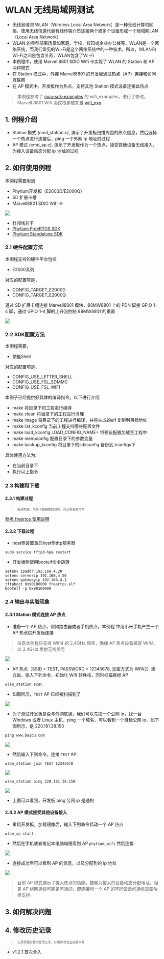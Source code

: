 # WLAN 无线局域网测试

- 无线局域网 WLAN（Wireless Local Area Network）是一种无线计算机网络，使用无线信道代替有线传输介质连接两个或多个设备形成一个局域网LAN（Local Area Network）
- WLAN 的典型部署场景如家庭、学校、校园或企业办公楼等。WLAN是一个网络系统，而我们常见的Wi-Fi是这个网络系统中的一种技术。所以，WLAN和Wi-Fi之间是包含关系，WLAN包含了Wi-Fi
- 本例程中，使用 Marvell8801 SDIO Wifi 卡实现了 WLAN 的 Station 和 AP 两种模式
- 在 Station 模式中，外接 Marvell8801 的开发板通过热点（AP）连接和访问互联网
- 在 AP 模式中，开发板作为热点，支持其他 Station 模式设备连接此热点

> 本例程参考了 [mcu-sdk-examples](https://github.com/nxp-mcuxpresso/mcux-sdk-examples) 的 wifi_examples，进行了修改，Marvell 8801 Wifi 协议栈移植来自 [wifi_nxp](https://github.com/NXP/wifi_nxp)

## 1. 例程介绍

- Station 模式 (cmd_station.c), 演示了开发板扫描周围的热点信息，然后选择一个热点进行连接后，ping 一个外网 ip 地址的过程
- AP 模式 (cmd_ap.c), 演示了开发板作为一个热点，接受其他设备无线接入，为接入设备动态分配 ip 地址的过程

## 2. 如何使用例程

本例程需要用到

- Phytium开发板（E2000D/E2000Q）
- SD 扩展卡槽
- Marvell8801 SDIO Wifi 卡

![](./figs/marvell8801_sdio_wifi.jpeg)

- 杜邦线若干
- [Phytium FreeRTOS SDK](https://gitee.com/phytium_embedded/phytium-free-rtos-sdk)
- [Phytium Standalone SDK](https://gitee.com/phytium_embedded/phytium-standalone-sdk)

### 2.1 硬件配置方法

本例程支持的硬件平台包括

- E2000系列

对应的配置项是，

- CONFIG_TARGET_E2000D
- CONFIG_TARGET_E2000Q

通过 SD 扩展卡槽连接 Marvell8801 模块，88MW8801 上的 PDN 脚接 GPIO 1-4 脚，通过 GPIO 1-4 脚的上升沿控制 88MW8801 的重置

![](./figs/connect_marvel8801.jpeg)

### 2.2 SDK配置方法

本例程需要，

- 使能Shell

对应的配置项是，

- CONFIG_USE_LETTER_SHELL
- CONFIG_USE_FSL_SDMMC
- CONFIG_USE_FSL_WIFI

本例子已经提供好具体的编译指令，以下进行介绍:
- make 将目录下的工程进行编译
- make clean  将目录下的工程进行清理
- make image   将目录下的工程进行编译，并将生成的elf 复制到目标地址
- make list_kconfig 当前工程支持哪些配置文件
- make load_kconfig LOAD_CONFIG_NAME=<kconfig configuration files>  将预设配置加载至工程中
- make menuconfig   配置目录下的参数变量
- make backup_kconfig 将目录下的sdkconfig 备份到./configs下

具体使用方法为:
- 在当前目录下
- 执行以上指令

### 2.3 构建和下载

#### 2.3.1 构建过程

><font size="1">描述构建、烧录下载镜像的过程，列出相关的命令</font><br />

[参考 freertos 使用说明](../../docs/reference/usr/usage.md)

#### 2.3.2 下载过程

- host侧设置重启host侧tftp服务器
```
sudo service tftpd-hpa restart
```

- 开发板侧使用bootelf命令跳转
```
setenv ipaddr 192.168.4.20  
setenv serverip 192.168.4.50 
setenv gatewayip 192.168.4.1 
tftpboot 0x90100000 freertos.elf
bootelf -p 0x90100000
```

### 2.4 输出与实验现象

#### 2.4.1 Station 模式连接 AP 热点

- 准备一个 AP 热点，例如路由器或者手机热点，本例程 中用小米手机产生一个 AP 热点供开发板连接
> 注意本例程只支持 Wifi4 的 2.4GHz 频率，确保 AP 热点设备兼容 Wifi4, 以 2.4GHz 发射无线信号 

![](./figs/mobile_ap_settings.jpeg)

- AP 热点（SSID = TEST, PASSWORD = 12345678, 加密方式为 WPA2）建立后，输入下列命令，初始化 Wifi 软件栈，同时扫描目标 AP

```
wlan_station scan
```

- 如图所示，`TEST` AP 已经被扫描到了

![](./figs/station_scan_ap.png)

- 为了测试开发板是否与外网联通，我们可以先找一个公网 ip，找一台 Windows 或者 Linux 主机，ping 一个域名，可以看到一个目标公网 ip，如下图所示，是 220.181.38.150

```
ping www.baidu.com
```

![](./figs/public_ip.png)

- 然后输入下列命令，连接 `TEST` AP

```
wlan_station join TEST 12345678
```

![](./figs/connect_ap.png)

```
wlan_station ping 220.181.38.150
```

![](./figs/ping_station.png)

- 上图可以看到，开发板 ping 公网 ip 是通的

#### 2.4.2 AP 模式接受其他设备接入

- 重启开发板，加载镜像后，输入下列命令启动一个 AP 热点

```
wlan_ap start
```

- 然后在手机或者笔记本电脑端搜索到 AP `phytium_wifi` 然后连接

![](./figs/start_ap_in_board.png)

- 连接成功后可以看到 AP 的信息，以及分配到的 ip 地址

![](./figs/connect_to_ap.jpeg)

> 目前 AP 模式演示了接入热点的功能，能够为接入的设备动态分配地址，但是 AP 组网通信可能是不通的，即连接同一个 AP 的不同设备间通信需要后续支持

## 3. 如何解决问题

## 4. 修改历史记录

><font size="1">记录例程的重大修改记录，标明修改发生的版本号 </font><br />

- v1.2.1 首次合入